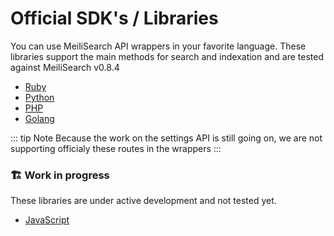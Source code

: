 # Official SDK's / Libraries

You can use MeiliSearch API wrappers in your favorite language. These libraries support the main methods for search and indexation and are tested against MeiliSearch v0.8.4

- [Ruby](https://github.com/meilisearch/meilisearch-ruby)
- [Python](https://github.com/meilisearch/meilisearch-python)
- [PHP](https://github.com/meilisearch/meilisearch-php)
- [Golang](https://github.com/meilisearch/meilisearch-go)

::: tip Note
Because the work on the settings API is still going on, we are not supporting officialy these routes in the wrappers
:::

### 🏗 Work in progress

These libraries are under active development and not tested yet.

- [JavaScript](https://github.com/meilisearch/meilisearch-js)
